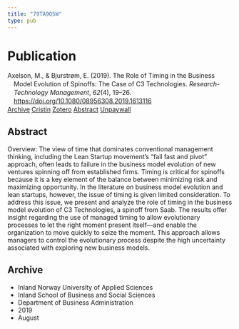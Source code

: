 ```yaml
---
title: "79TA9Q5W"
type: pub
---
```

<h1>Publication</h1>
<article id="csl-bib-container-79TA9Q5W" class="csl-bib-container">
  <div class="csl-bib-body" style="line-height: 1.35; padding-left: 1em; text-indent:-1em;">
  <div class="csl-entry">Axelson, M., &amp; Bjurstr&#xF8;m, E. (2019). The Role of Timing in the Business Model Evolution of Spinoffs: The Case of C3 Technologies. <i>Research-Technology Management</i>, <i>62</i>(4), 19&#x2013;26. <a href="https://doi.org/10.1080/08956308.2019.1613116">https://doi.org/10.1080/08956308.2019.1613116</a></div>
</div>
  <div class="csl-bib-buttons">
    <a href="#taxonomy-article-79TA9Q5W" class="csl-bib-button">Archive</a>
    <a href="https://app.cristin.no/results/show.jsf?id=1719850" alt="Cristin URL" class="csl-bib-button">Cristin</a>
    <a href="http://zotero.org/groups/5402882/items/79TA9Q5W" alt="Zotero URL" class="csl-bib-button">Zotero</a>
    <a href="#abstract-article-79TA9Q5W" class="csl-bib-button">Abstract</a>
    <a href="https://www.tandfonline.com/doi/pdf/10.1080/08956308.2019.1613116?needAccess=true&amp;" class="csl-bib-button">Unpaywall</a>
  </div>
  <div id="csl-bib-meta-container-79TA9Q5W"></div>
</article>
<div id="csl-bib-meta-79TA9Q5W" class="csl-bib-meta">
  <article id="abstract-article-79TA9Q5W" class="abstract-article">
    <h1>Abstract</h1>
    Overview: The view of time that dominates conventional management thinking, including the Lean Startup movement’s “fail fast and pivot” approach, often leads to failure in the business model evolution of new ventures spinning off from established firms. Timing is critical for spinoffs because it is a key element of the balance between minimizing risk and maximizing opportunity. In the literature on business model evolution and lean startups, however, the issue of timing is given limited consideration. To address this issue, we present and analyze the role of timing in the business model evolution of C3 Technologies, a spinoff from Saab. The results offer insight regarding the use of managed timing to allow evolutionary processes to let the right moment present itself—and enable the organization to move quickly to seize the moment. This approach allows managers to control the evolutionary process despite the high uncertainty associated with exploring new business models.
  </article>
  <article id="taxonomy-article-79TA9Q5W" class="taxonomy-article">
    <h1>Archive</h1>
    <ul>
      <li>Inland Norway University of Applied Sciences</li>
      <li>Inland School of Business and Social Sciences</li>
      <li>Department of Business Administration</li>
      <li>2019</li>
      <li>August</li>
    </ul>
  </article>
</div>
